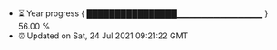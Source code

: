 - ⏳ Year progress { ████████████████▁▁▁▁▁▁▁▁▁▁▁▁▁▁ } 56.00 %
- ⏰ Updated on Sat, 24 Jul 2021 09:21:22 GMT

